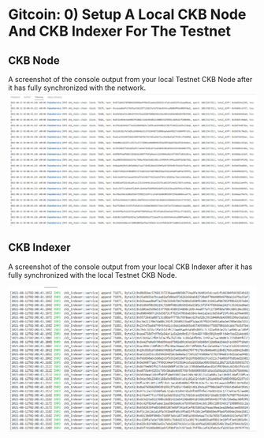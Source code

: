 # Gitcoin: 0) Setup A Local CKB Node And CKB Indexer For The Testnet

## CKB Node

A screenshot of the console output from your local Testnet CKB Node after it has fully synchronized with the network.
![1.png](https://raw.githubusercontent.com/deryyy/gitcoin/main/TASH%200/test%20ckb%20node.png)
## CKB Indexer

A screenshot of the console output from your local CKB Indexer after it has fully synchronized with the local Testnet CKB Node.

![2.png](https://raw.githubusercontent.com/deryyy/gitcoin/main/TASH%200/CKB_Indexer.png)
